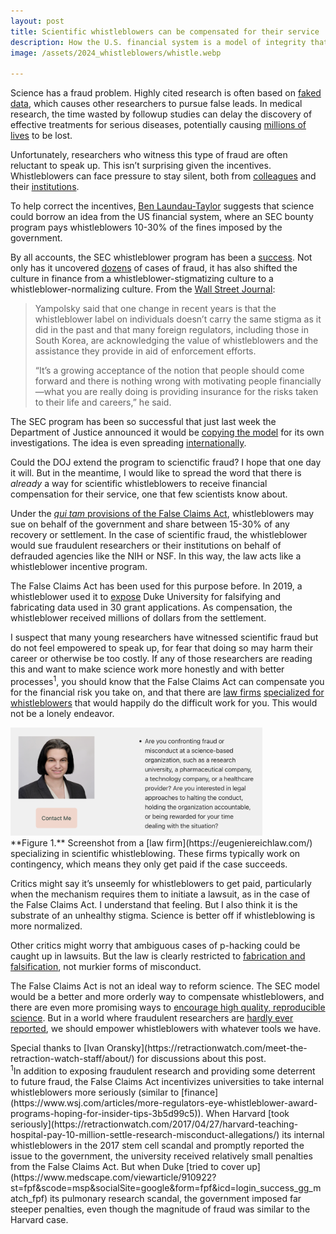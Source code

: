 ```yaml
---
layout: post
title: Scientific whistleblowers can be compensated for their service
description: How the U.S. financial system is a model of integrity that science could learn from
image: /assets/2024_whistleblowers/whistle.webp

---
```

Science has a fraud problem. Highly cited research is often based on [faked data](https://chris-said.io/2024/06/17/the-case-for-criminalizing-scientific-misconduct/), which causes other researchers to pursue false leads. In medical research, the time wasted by followup studies can delay the discovery of effective treatments for serious diseases, potentially causing [millions of lives](https://chris-said.io/2024/06/17/the-case-for-criminalizing-scientific-misconduct/) to be lost.

Unfortunately, researchers who witness this type of fraud are often reluctant to speak up. This isn’t surprising given the incentives. Whistleblowers can face pressure to stay silent, both from [colleagues](https://retractionwatch.com/2019/12/11/a-long-and-lonely-process-whistleblowers-in-a-misconduct-case-speak-out/) and their [institutions](https://www.medscape.com/viewarticle/854595#vp_1). 

To help correct the incentives, [Ben Laundau-Taylor](https://www.palladiummag.com/2024/08/02/the-academic-culture-of-fraud/) suggests that science could borrow an idea from the US financial system, where an SEC bounty program pays whistleblowers 10-30% of the fines imposed by the government. 

By all accounts, the SEC whistleblower program has been a [success](https://www.wsj.com/articles/more-regulators-eye-whistleblower-award-programs-hoping-for-insider-tips-3b5d99c5). Not only has it uncovered [dozens](https://www.sec.gov/newsroom/whats-new?type=news&tag=28066) of cases of fraud, it has also shifted the culture in finance from a whistleblower-stigmatizing culture to a whistleblower-normalizing culture. From the [Wall Street Journal](https://www.wsj.com/articles/more-regulators-eye-whistleblower-award-programs-hoping-for-insider-tips-3b5d99c5):

> Yampolsky said that one change in recent years is that the whistleblower label on individuals doesn’t carry the same stigma as it did in the past and that many foreign regulators, including those in South Korea, are acknowledging the value of whistleblowers and the assistance they provide in aid of enforcement efforts. 
>
> “It’s a growing acceptance of the notion that people should come forward and there is nothing wrong with motivating people financially—what you are really doing is providing insurance for the risks taken to their life and careers,” he said.

The SEC program has been so successful that just last week the Department of Justice announced it would be [copying the model](https://www.wsj.com/articles/justice-department-trial-program-offers-millions-for-tips-on-fraud-bribery-5e4c710d) for its own investigations. The idea is even spreading [internationally](https://www.wsj.com/articles/more-regulators-eye-whistleblower-award-programs-hoping-for-insider-tips-3b5d99c5).

Could the DOJ extend the program to scienctific fraud? I hope that one day it will. But in the meantime, I would like to spread the word that there is _already_ a way for scientific whistleblowers to receive financial compensation for their service, one that few scientists know about. 

Under the [_qui tam_ provisions of the False Claims Act](https://en.wikipedia.org/wiki/Qui_tam), whistleblowers may sue on behalf of the government and share between 15-30% of any recovery or settlement. In the case of scientific fraud, the whistleblower would sue fraudulent researchers or their institutions on behalf of defrauded agencies like the NIH or NSF. In this way, the law acts like a whistleblower incentive program. 

The False Claims Act has  been used for this purpose before. In 2019, a whistleblower used it to [expose](https://www.justice.gov/opa/pr/duke-university-agrees-pay-us-1125-million-settle-false-claims-act-allegations-related) Duke University for falsifying and fabricating data used in 30 grant applications. As compensation, the whistleblower received millions of dollars from the settlement. 

I suspect that many young researchers have witnessed scientific fraud but do not feel empowered to speak up, for fear that doing so may harm their career or otherwise be too costly. If any of those researchers are reading this and want to make science work more honestly and with better processes<sup>1</sup>, you should know that the False Claims Act can compensate you for the financial risk you take on, and that there are [law firms](https://www.maxrodriguez.law/) [specialized for](https://eugeniereichlaw.com/) [whistleblowers](https://www.taf.org/) that would happily do the difficult work for you. This would not be a lonely endeavor.

<div class="wrapper">
  <img src='/assets/2024_whistleblowers/eugenie.png' class="inner" style="position:relative border: #222 2px solid; max-width:80%;" >
  <div class="caption"> **Figure 1.** Screenshot from a [law firm](https://eugeniereichlaw.com/) specializing in scientific whistleblowing. These firms typically work on contingency, which means they only get paid if the case succeeds.
  </div>
</div>

Critics might say it’s unseemly for whistleblowers to get paid, particularly when the mechanism requires them to initiate a lawsuit, as in the case of the False Claims Act. I understand that feeling. But I also think it is the substrate of an unhealthy stigma. Science is better off if whistleblowing is more normalized. 

Other critics might worry that ambiguous cases of p-hacking could be caught up in lawsuits. But the law is clearly restricted to [fabrication and falsification](https://retractionwatch.com/2015/05/06/so-you-want-to-be-a-whistleblower-part-ii/), not murkier forms of misconduct.

The False Claims Act is not an ideal way to reform science. The SEC model would be a better and more orderly way to compensate whistleblowers, and there are even more promising ways to [encourage high quality, reproducible science](https://f1000research.com/articles/13-883/v1). But in a world where fraudulent researchers are [hardly ever reported](https://www.theguardian.com/commentisfree/2023/aug/09/scientific-misconduct-retraction-watch), we should empower whistleblowers with whatever tools we have.

<div class="caption">Special thanks to [Ivan Oransky](https://retractionwatch.com/meet-the-retraction-watch-staff/about/) for discussions about this post.
</div>

<div class="caption"><sup>1</sup>In addition to exposing fraudulent research and providing some deterrent to future fraud, the False Claims Act incentivizes universities to take internal whistleblowers more seriously (similar to [finance](https://www.wsj.com/articles/more-regulators-eye-whistleblower-award-programs-hoping-for-insider-tips-3b5d99c5)). When Harvard [took seriously](https://retractionwatch.com/2017/04/27/harvard-teaching-hospital-pay-10-million-settle-research-misconduct-allegations/) its internal whistleblowers in the 2017 stem cell scandal and promptly reported the issue to the government, the university received relatively small penalties from the False Claims Act. But when Duke [tried to cover up](https://www.medscape.com/viewarticle/910922?st=fpf&scode=msp&socialSite=google&form=fpf&icd=login_success_gg_match_fpf) its pulmonary research scandal, the government imposed far steeper penalties, even though the magnitude of fraud was similar to the Harvard case. 
</div>